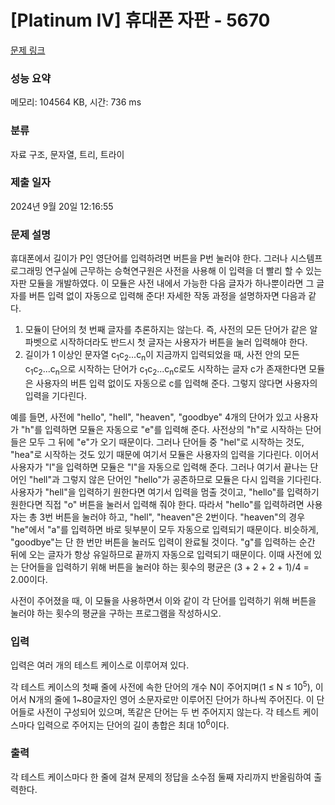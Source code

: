 # [Platinum IV] 휴대폰 자판 - 5670 

[문제 링크](https://www.acmicpc.net/problem/5670) 

### 성능 요약

메모리: 104564 KB, 시간: 736 ms

### 분류

자료 구조, 문자열, 트리, 트라이

### 제출 일자

2024년 9월 20일 12:16:55

### 문제 설명

<p>휴대폰에서 길이가 P인 영단어를 입력하려면 버튼을 P번 눌러야 한다. 그러나 시스템프로그래밍 연구실에 근무하는 승혁연구원은 사전을 사용해 이 입력을 더 빨리 할 수 있는 자판 모듈을 개발하였다. 이 모듈은 사전 내에서 가능한 다음 글자가 하나뿐이라면 그 글자를 버튼 입력 없이 자동으로 입력해 준다! 자세한 작동 과정을 설명하자면 다음과 같다.</p>

<ol>
	<li>모듈이 단어의 첫 번째 글자를 추론하지는 않는다. 즉, 사전의 모든 단어가 같은 알파벳으로 시작하더라도 반드시 첫 글자는 사용자가 버튼을 눌러 입력해야 한다.</li>
	<li>길이가 1 이상인 문자열 c<sub>1</sub>c<sub>2</sub>...c<sub>n</sub>이 지금까지 입력되었을 때, 사전 안의 모든 c<sub>1</sub>c<sub>2</sub>...c<sub>n</sub>으로 시작하는 단어가 c<sub>1</sub>c<sub>2</sub>...c<sub>n</sub>c로도 시작하는 글자 c가 존재한다면 모듈은 사용자의 버튼 입력 없이도 자동으로 c를 입력해 준다. 그렇지 않다면 사용자의 입력을 기다린다.</li>
</ol>

<p>예를 들면, 사전에 "hello", "hell", "heaven", "goodbye" 4개의 단어가 있고 사용자가 "h"를 입력하면 모듈은 자동으로 "e"를 입력해 준다. 사전상의 "h"로 시작하는 단어들은 모두 그 뒤에 "e"가 오기 때문이다. 그러나 단어들 중 "hel"로 시작하는 것도, "hea"로 시작하는 것도 있기 때문에 여기서 모듈은 사용자의 입력을 기다린다. 이어서 사용자가 "l"을 입력하면 모듈은 "l"을 자동으로 입력해 준다. 그러나 여기서 끝나는 단어인 "hell"과 그렇지 않은 단어인 "hello"가 공존하므로 모듈은 다시 입력을 기다린다. 사용자가 "hell"을 입력하기 원한다면 여기서 입력을 멈출 것이고, "hello"를 입력하기 원한다면 직접 "o" 버튼을 눌러서 입력해 줘야 한다. 따라서 "hello"를 입력하려면 사용자는 총 3번 버튼을 눌러야 하고, "hell", "heaven"은 2번이다. "heaven"의 경우 "he"에서 "a"를 입력하면 바로 뒷부분이 모두 자동으로 입력되기 때문이다. 비슷하게, "goodbye"는 단 한 번만 버튼을 눌러도 입력이 완료될 것이다. "g"를 입력하는 순간 뒤에 오는 글자가 항상 유일하므로 끝까지 자동으로 입력되기 때문이다. 이때 사전에 있는 단어들을 입력하기 위해 버튼을 눌러야 하는 횟수의 평균은 (3 + 2 + 2 + 1)/4 = 2.00이다.</p>

<p>사전이 주어졌을 때, 이 모듈을 사용하면서 이와 같이 각 단어를 입력하기 위해 버튼을 눌러야 하는 횟수의 평균을 구하는 프로그램을 작성하시오.</p>

### 입력 

 <p>입력은 여러 개의 테스트 케이스로 이루어져 있다.</p>

<p>각 테스트 케이스의 첫째 줄에 사전에 속한 단어의 개수 N이 주어지며(1 ≤ N ≤ 10<sup>5</sup>), 이어서 N개의 줄에 1~80글자인 영어 소문자로만 이루어진 단어가 하나씩 주어진다. 이 단어들로 사전이 구성되어 있으며, 똑같은 단어는 두 번 주어지지 않는다. 각 테스트 케이스마다 입력으로 주어지는 단어의 길이 총합은 최대 10<sup>6</sup>이다.</p>

### 출력 

 <p>각 테스트 케이스마다 한 줄에 걸쳐 문제의 정답을 소수점 둘째 자리까지 반올림하여 출력한다.</p>

